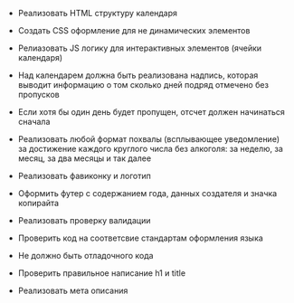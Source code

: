 - Реализовать HTML структуру календаря
- Создать CSS оформление для не динамических элементов
- Релиазовать JS логику для интерактивных элементов (ячейки календаря)

- Над календарем должна быть реализована надпись, которая выводит информацию о том сколько дней подряд отмечено без пропусков
- Если хотя бы один день будет пропущен, отсчет должен начинаться сначала

- Реализовать любой формат похвалы (всплывающее уведомление) за достижение каждого круглого числа без алкоголя: за неделю, за месяц, за два месяцы и так далее

- Реализовать фавиконку и логотип
- Оформить футер с содержанием года, данных создателя и значка копирайта
- Реализовать проверку валидации

- Проверить код на соответсвие стандартам оформления языка
- Не должно быть отладочного кода
- Проверить правильное написание h1 и title
- Реализовать мета описания

